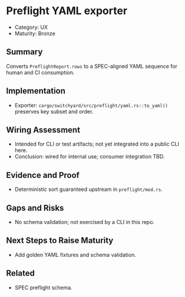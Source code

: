 # Preflight YAML exporter

- Category: UX
- Maturity: Bronze

## Summary

Converts `PreflightReport.rows` to a SPEC-aligned YAML sequence for human and CI consumption.

## Implementation

- Exporter: `cargo/switchyard/src/preflight/yaml.rs::to_yaml()` preserves key subset and order.

## Wiring Assessment

- Intended for CLI or test artifacts; not yet integrated into a public CLI here.
- Conclusion: wired for internal use; consumer integration TBD.

## Evidence and Proof

- Deterministic sort guaranteed upstream in `preflight/mod.rs`.

## Gaps and Risks

- No schema validation; not exercised by a CLI in this repo.

## Next Steps to Raise Maturity

- Add golden YAML fixtures and schema validation.

## Related

- SPEC preflight schema.
